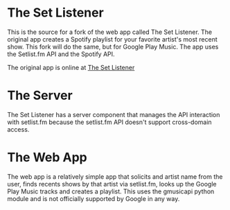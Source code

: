 # The Set Listener

This is the source for a fork of the web app called The Set Listener. The original app
creates a Spotify playlist for your favorite artist's most recent
show. This fork will do the same, but for Google Play Music.
 The app uses the Setlist.fm API and the Spotify API. 



The original app is online at [The Set Listener](http://static.echonest.com/SetListener)



# The Server

The Set Listener has a server component that manages the API interaction with setlist.fm
because the setlist.fm API doesn't support cross-domain access.


# The Web App
The web app is a relatively simple app that solicits and artist name from the user, finds
recents shows by that artist via setlist.fm, looks up the Google Play Music tracks and creates a playlist. 
This uses the gmusicapi python module and is not officially supported by Google in any way.

